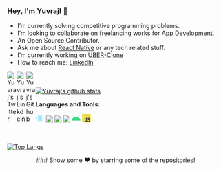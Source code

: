 ### Hey, I'm Yuvraj! 👋

- I’m currently solving competitive programming problems.
- I’m looking to collaborate on freelancing works for App Development.
- An Open Source Contributor.
- Ask me about [React Native](https://reactnative.dev) or any tech related stuff.
- I’m currently working on [UBER-Clone](https://github.com/yuvrxj-afk/uber_Clone.git) 
- How to reach me: [LinkedIn](https://linkedin.com/in/YuvrajSinghSisodiya)


<a href="https://twitter.com/yuvrxj7">
  <img align="left" alt="Yuvraj's Twitter" width="22px" src="https://cdn.jsdelivr.net/npm/simple-icons@v3/icons/twitter.svg" />
</a>
<a href="https://linkedin.com/in/YuvrajSinghSisodiya">
  <img align="left" alt="Yuvraj's Linkdein" width="22px" src="https://cdn.jsdelivr.net/npm/simple-icons@v3/icons/linkedin.svg" />
</a>
<a href="https://github.com/yuvrxj-afk">
  <img align="left" alt="Yuvraj's Github" width="22px" src="https://cdn.jsdelivr.net/npm/simple-icons@v3/icons/github.svg" />
</a>
<br/>
<br/>
<a href="https://github.com/yuvrxj-afk">
 <img align="center" src="https://github-readme-stats.vercel.app/api?username=yuvrxj-afk&show_icons=true&theme=light&line_height=27" alt="Yuvraj's github stats"/>
</a>


**Languages and Tools:**  

<code><img height="20" src="https://raw.githubusercontent.com/github/explore/80688e429a7d4ef2fca1e82350fe8e3517d3494d/topics/react/react.png"></code>
<code><img height="20" src="https://raw.githubusercontent.com/jmnote/z-icons/master/svg/cpp.svg"></code>
<code><img height="20" src="https://raw.githubusercontent.com/jmnote/z-icons/master/svg/git.svg"></code>
<code><img height="20" src="https://raw.githubusercontent.com/jmnote/z-icons/master/svg/php.svg"></code>
<code><img height="20" src="https://raw.githubusercontent.com/github/explore/80688e429a7d4ef2fca1e82350fe8e3517d3494d/topics/android/android.png"></code>
<code><img height="20" src="https://raw.githubusercontent.com/github/explore/80688e429a7d4ef2fca1e82350fe8e3517d3494d/topics/javascript/javascript.png"></code> 


<!-- <a href="https://github.com/yuvrxj-afk/uber_Clone">
  <img align="center" src="https://github-readme-stats.vercel.app/api/pin/?username=yuvrxj-afk&repo=uber_Clone&theme=light" />
</a> -->

<br/>

[![Top Langs](https://github-readme-stats.vercel.app/api/top-langs/?username=yuvrxj-afk&layout=compact)](https://github.com/anuraghazra/github-readme-stats)
  
<div align="center">
### Show some ❤️ by starring some of the repositories!

</div>
